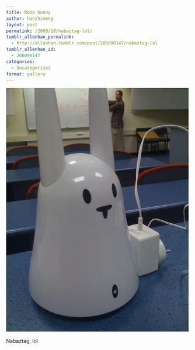 ```yaml
---
title: Robo bunny
author: hanzhimeng
layout: post
permalink: /2009/10/nabaztag-lol/
tumblr_allenhan_permalink:
  - http://allenhan.tumblr.com/post/206090147/nabaztag-lol
tumblr_allenhan_id:
  - 206090147
categories:
  - Uncategorized
format: gallery
---
```

[<img class="alignnone size-full wp-image-463" alt="tumblr_kr40nkKQYk1qzkacto1_" src="/images/uploads/2013/03/tumblr_kr40nkKQYk1qzkacto1_.jpg" width="500" height="667" />][1]

Nabaztag, lol

 [1]: /images/uploads/2013/03/tumblr_kr40nkKQYk1qzkacto1_.jpg
